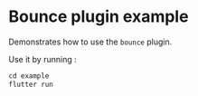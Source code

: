 # Bounce plugin example

Demonstrates how to use the `bounce` plugin.

Use it by running :

```dart
cd example
flutter run
```